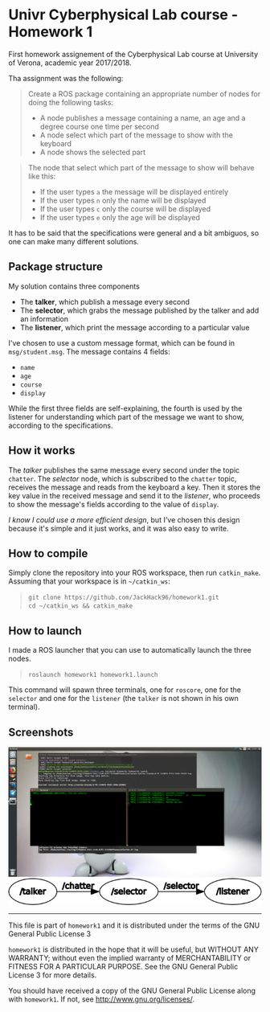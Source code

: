 # Univr Cyberphysical Lab course - Homework 1
First homework assignement of the Cyberphysical Lab course at University of Verona, academic year 2017/2018.

Tha assignment was the following:
> Create a ROS package containing an appropriate number of nodes for doing the following tasks:  
> - A node publishes a message containing a name, an age and a degree course one time per second
> - A node select which part of the message to show with the keyboard
> - A node shows the selected part

> The node that select which part of the message to show will behave like this:  
> - If the user types `a` the message will be displayed entirely
> - If the user types `n` only the name will be displayed
> - If the user types `c` only the course will be displayed
> - If the user types `e` only the age will be displayed

It has to be said that the specifications were general and a bit ambiguos, so one can make many different solutions.

## Package structure
My solution contains three components
- The **talker**, which publish a message every second
- The **selector**, which grabs the message published by the talker and add an information
- The **listener**, which print the message according to a particular value

I've chosen to use a custom message format, which can be found in `msg/student.msg`. The message contains 4 fields:
 - `name`
 - `age`
 - `course`
 - `display`

While the first three fields are self-explaining, the fourth is used by the listener for understanding which part of the message we want to show, according to the specifications.

## How it works
The _talker_ publishes the same message every second under the topic `chatter`. The _selector_ node, which is subscribed to the `chatter` topic, receives the message and reads
from the keyboard a key. Then it stores the key value in the received message and send it to the _listener_, who proceeds to show the message's fields according to the value
of `display`.

*I know I could use a more efficient design*, but I've chosen this design because it's simple and it just works, and it was also easy to write.

## How to compile
Simply clone the repository into your ROS workspace, then run `catkin_make`.  
Assuming that your workspace is in `~/catkin_ws`:
> `git clone https://github.com/JackHack96/homework1.git`  
> `cd ~/catkin_ws && catkin_make`

## How to launch
I made a ROS launcher that you can use to automatically launch the three nodes.
> `roslaunch homework1 homework1.launch`

This command will spawn three terminals, one for `roscore`, one for the `selector` and one for the `listener` (the `talker` is not shown in his own terminal).

## Screenshots
![ROSLAUNCH](/images/roslaunch.png)
![RQT_GRAPH](/images/rosgraph.png)

---
This file is part of `homework1` and it is distributed under the terms of the GNU General Public License 3

`homework1` is distributed in the hope that it will be useful, but WITHOUT ANY WARRANTY; without even the implied warranty of MERCHANTABILITY or FITNESS FOR A PARTICULAR PURPOSE. See the GNU General Public License 3 for more details.

You should have received a copy of the GNU General Public License along with `homework1`. If not, see http://www.gnu.org/licenses/.
